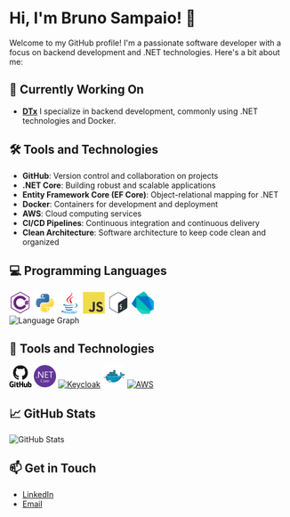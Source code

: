 # Hi, I'm Bruno Sampaio! 👋

Welcome to my GitHub profile! I'm a passionate software developer with a focus on backend development and .NET technologies. Here's a bit about me:

## 🌱 Currently Working On
- **[DTx](https://www.dtx-colab.pt/)** I specialize in backend development, commonly using .NET technologies and Docker.

## 🛠 Tools and Technologies
- **GitHub**: Version control and collaboration on projects
- **.NET Core**: Building robust and scalable applications
- **Entity Framework Core (EF Core)**: Object-relational mapping for .NET
- **Docker**: Containers for development and deployment
- **AWS**: Cloud computing services
- **CI/CD Pipelines**: Continuous integration and continuous delivery
- **Clean Architecture**: Software architecture to keep code clean and organized

## 💻 Programming Languages
<a href="https://github.com/devicons/devicon/blob/master/icons/csharp/csharp-line.svg" rel="nofollow"><img src="https://github.com/devicons/devicon/raw/master/icons/csharp/csharp-line.svg" title="C#" alt="C#" width="40" height="40" style="max-width: 100%;"></a>
<a href="https://github.com/devicons/devicon/blob/master/icons/python/python-original.svg" rel="nofollow"><img src="https://github.com/devicons/devicon/raw/master/icons/python/python-original.svg" title="Python" alt="Python" width="40" height="40" style="max-width: 100%;"></a>
<a href="https://github.com/devicons/devicon/blob/master/icons/java/java-original.svg" rel="nofollow"><img src="https://github.com/devicons/devicon/raw/master/icons/java/java-original.svg" title="Java" alt="Java" width="40" height="40" style="max-width: 100%;"></a>
<a href="https://github.com/devicons/devicon/blob/master/icons/javascript/javascript-original.svg" rel="nofollow"><img src="https://github.com/devicons/devicon/raw/master/icons/javascript/javascript-original.svg" title="JavaScript" alt="JavaScript" width="40" height="40" style="max-width: 100%;"></a>
<a href="https://github.com/devicons/devicon/blob/master/icons/bash/bash-original.svg" rel="nofollow"><img src="https://github.com/devicons/devicon/raw/master/icons/bash/bash-original.svg" title="Shell" alt="Shell" width="40" height="40" style="max-width: 100%;"></a>
<a href="https://github.com/devicons/devicon/blob/master/icons/dart/dart-original.svg" rel="nofollow"><img src="https://github.com/devicons/devicon/raw/master/icons/dart/dart-original.svg" title="Dart" alt="Dart" width="40" height="40" style="max-width: 100%;"></a>
<br>
![Language Graph](https://github-readme-stats.vercel.app/api/top-langs/?username=BrunoSam66&hide_title=true&layout=compact&langs_count=10)

## 🔧 Tools and Technologies
<a href="https://github.com/devicons/devicon/blob/master/icons/github/github-original.svg" rel="nofollow"><img src="https://github.com/devicons/devicon/raw/master/icons/github/github-original-wordmark.svg" title="GitHub" alt="GitHub" width="40" height="40" style="max-width: 100%;"></a>
<a href="https://github.com/devicons/devicon/blob/master/icons/dotnetcore/dotnetcore-original.svg" rel="nofollow"><img src="https://github.com/devicons/devicon/raw/master/icons/dotnetcore/dotnetcore-original.svg" title=".NET Core" alt=".NET Core" width="40" height="40" style="max-width: 100%;"></a>
<a href="https://github.com/devicons/devicon/blob/master/icons/ef/ef-original.svg" rel="nofollow"><img src="https://miro.medium.com/v2/resize:fit:788/0*VTxYJY9zipMobA3Z.png" title="Entity Framework" alt="Keycloak" width="40" height="40" style="max-width: 100%;"></a>
<a href="https://github.com/devicons/devicon/blob/master/icons/docker/docker-original.svg" rel="nofollow"><img src="https://github.com/devicons/devicon/raw/master/icons/docker/docker-original.svg" title="Docker" alt="Docker" width="40" height="40" style="max-width: 100%;"></a>
<a href="https://github.com/devicons/devicon/blob/master/icons/aws/aws-original.svg" rel="nofollow"><img src="https://upload.wikimedia.org/wikipedia/commons/thumb/5/5c/AWS_Simple_Icons_AWS_Cloud.svg/2560px-AWS_Simple_Icons_AWS_Cloud.svg.png" title="AWS" alt="AWS" width="40" height="40" style="max-width: 100%;"></a>

## 📈 GitHub Stats

![GitHub Stats](https://github-readme-stats.vercel.app/api?username=BrunoSam66&show_icons=true&hide_title=false&count_private=true&include_all_commits=true)

## 📫 Get in Touch

- [LinkedIn](https://www.linkedin.com/in/brunosampaio66/)
- [Email](mailto:brunomig66@gmail.com)
